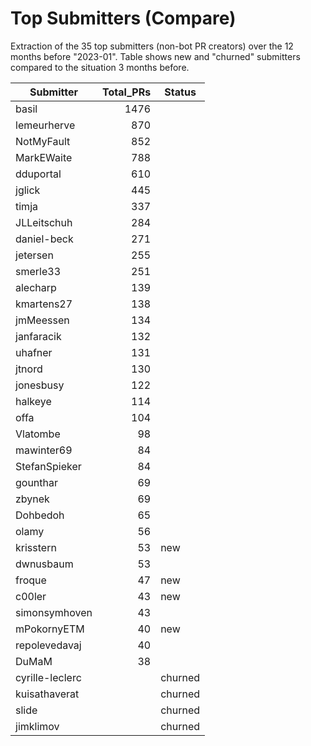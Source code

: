 # Top Submitters (Compare)

Extraction of the 35 top submitters (non-bot PR creators) 
over the 12 months before "2023-01".
Table shows new and "churned" submitters compared 
to the situation 3 months before.


| Submitter       | Total_PRs | Status  |
| --------------- | --------: | ------- |
| basil           |      1476 |         |
| lemeurherve     |       870 |         |
| NotMyFault      |       852 |         |
| MarkEWaite      |       788 |         |
| dduportal       |       610 |         |
| jglick          |       445 |         |
| timja           |       337 |         |
| JLLeitschuh     |       284 |         |
| daniel-beck     |       271 |         |
| jetersen        |       255 |         |
| smerle33        |       251 |         |
| alecharp        |       139 |         |
| kmartens27      |       138 |         |
| jmMeessen       |       134 |         |
| janfaracik      |       132 |         |
| uhafner         |       131 |         |
| jtnord          |       130 |         |
| jonesbusy       |       122 |         |
| halkeye         |       114 |         |
| offa            |       104 |         |
| Vlatombe        |        98 |         |
| mawinter69      |        84 |         |
| StefanSpieker   |        84 |         |
| gounthar        |        69 |         |
| zbynek          |        69 |         |
| Dohbedoh        |        65 |         |
| olamy           |        56 |         |
| krisstern       |        53 | new     |
| dwnusbaum       |        53 |         |
| froque          |        47 | new     |
| c00ler          |        43 | new     |
| simonsymhoven   |        43 |         |
| mPokornyETM     |        40 | new     |
| repolevedavaj   |        40 |         |
| DuMaM           |        38 |         |
| cyrille-leclerc |           | churned |
| kuisathaverat   |           | churned |
| slide           |           | churned |
| jimklimov       |           | churned |
